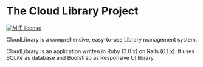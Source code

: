 # The Cloud Library Project

[![MIT license](http://img.shields.io/badge/license-MIT-brightgreen.svg)](http://opensource.org/licenses/MIT)

CloudLibrary is a comprehensive, easy-to-use Library management system.

CloudLibrary is an application written in Ruby (3.0.x) on Rails (6.1.x).
It uses SQLite as database and Bootstrap as Responsive UI library.

